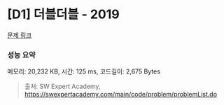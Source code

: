# [D1] 더블더블 - 2019 

[문제 링크](https://swexpertacademy.com/main/code/problem/problemDetail.do?contestProbId=AV5QDEX6AqwDFAUq) 

### 성능 요약

메모리: 20,232 KB, 시간: 125 ms, 코드길이: 2,675 Bytes



> 출처: SW Expert Academy, https://swexpertacademy.com/main/code/problem/problemList.do